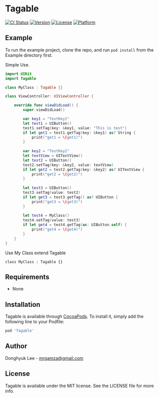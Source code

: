 # Tagable

[![CI Status](https://img.shields.io/travis/outofcoding/Tagable.svg?style=flat)](https://travis-ci.org/outofcoding/Tagable)
[![Version](https://img.shields.io/cocoapods/v/Tagable.svg?style=flat)](https://cocoapods.org/pods/Tagable)
[![License](https://img.shields.io/cocoapods/l/Tagable.svg?style=flat)](https://cocoapods.org/pods/Tagable)
[![Platform](https://img.shields.io/cocoapods/p/Tagable.svg?style=flat)](https://cocoapods.org/pods/Tagable)

## Example

To run the example project, clone the repo, and run `pod install` from the Example directory first.

Simple Use.
``` swift
import UIKit
import Tagable

class MyClass : Tagable {}

class ViewController: UIViewController {

    override func viewDidLoad() {
        super.viewDidLoad()

        var key1 = "TestKey1"
        let test1 = UIButton()
        test1.setTag(key: &key1, value: "This is test")
        if let get1 = test1.getTag(key: &key1) as? String {
            print("get1 = \(get1)")
        }
        
        var key2 = "TestKey2"
        let textView = UITextView()
        let test2 = UIButton()
        test2.setTag(key: &key2, value: textView)
        if let get2 = test2.getTag(key: &key2) as? UITextView {
            print("get2 = \(get2)")
        }
        
        let test3 = UIButton()
        test3.setTag(value: test2)
        if let get3 = test3.getTag() as? UIButton {
            print("get3 = \(get3)")
        }
        
        let test4 = MyClass()
        test4.setTag(value: test3)
        if let get4 = test4.getTag(as: UIButton.self) {
            print("get4 = \(get4)")
        }
    }
}
```

Use My Class extend Tagable
```
class MyClass : Tagable {}
```

## Requirements
- None

## Installation

Tagable is available through [CocoaPods](https://cocoapods.org). To install
it, simply add the following line to your Podfile:

```ruby
pod 'Tagable'
```

## Author

Donghyuk Lee - mrgamza@gmail.com

## License

Tagable is available under the MIT license. See the LICENSE file for more info.

